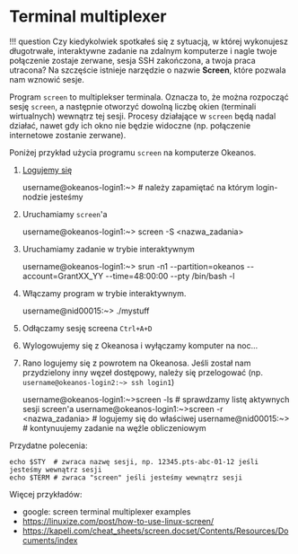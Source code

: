 # Terminal multiplexer

!!! question
    Czy kiedykolwiek spotkałeś się z sytuacją, w której wykonujesz długotrwałe, interaktywne zadanie na zdalnym komputerze i nagle twoje połączenie zostaje zerwane, sesja SSH zakończona, a twoja praca utracona? 
    Na szczęście istnieje narzędzie o nazwie **Screen**, które pozwala nam wznowić sesje.


Program `screen` to multiplekser terminala. Oznacza to, że można rozpocząć sesję `screen`, a następnie otworzyć dowolną liczbę okien (terminali wirtualnych) wewnątrz tej sesji. Procesy działające w `screen` będą nadal działać, nawet gdy ich okno nie będzie widoczne (np. połączenie internetowe zostanie zerwane).

Poniżej przykład użycia programu `screen` na komputerze Okeanos.

1) [Logujemy się](../Logowanie/ssh.pl.md)

    username@okeanos-login1:~> # należy zapamiętać na którym login-nodzie jesteśmy

2) Uruchamiamy `screen`'a

    username@okeanos-login1:~> screen -S <nazwa_zadania>

3) Uruchamiamy zadanie w trybie interaktywnym

    username@okeanos-login1:~> srun -n1 --partition=okeanos --account=GrantXX_YY --time=48:00:00 --pty /bin/bash -l

4) Włączamy program w trybie interaktywnym.

    username@nid00015:~> ./mystuff

5) Odłączamy sesję screena `Ctrl+A+D`

6) Wylogowujemy się z Okeanosa i wyłączamy komputer na noc...

7) Rano logujemy się z powrotem na Okeanosa. Jeśli został nam przydzielony inny węzeł dostępowy, należy się przelogować
(np. `username@okeanos-login2:~> ssh login1`)

    username@okeanos-login1:~>screen -ls # sprawdzamy listę aktywnych sesji screen'a
    username@okeanos-login1:~>screen -r <nazwa_zadania> # logujemy się do właściwej
    username@nid00015:~> # kontynuujemy zadanie na węźle obliczeniowym

Przydatne polecenia:

```.console
echo $STY  # zwraca nazwę sesji, np. 12345.pts-abc-01-12 jeśli jesteśmy wewnątrz sesji
echo $TERM # zwraca "screen" jeśli jesteśmy wewnątrz sesji
```

Więcej przykładów:

- google: screen terminal multiplexer examples
- <https://linuxize.com/post/how-to-use-linux-screen/>
- <https://kapeli.com/cheat_sheets/screen.docset/Contents/Resources/Documents/index>

